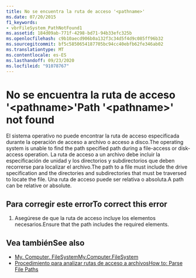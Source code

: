 ```yaml
---
title: No se encuentra la ruta de acceso '<pathname>'
ms.date: 07/20/2015
f1_keywords:
- vbrFileSystem_PathNotFound1
ms.assetid: 184d09ab-771f-4298-bd71-94b33efc325b
ms.openlocfilehash: c9b10aecd906b0a132f3c34d5f4d9c085ff96b32
ms.sourcegitcommit: bf5c5850654187705bc94cc40ebfb62fe346ab02
ms.translationtype: MT
ms.contentlocale: es-ES
ms.lasthandoff: 09/23/2020
ms.locfileid: "91078767"
---
```

# <a name="path-pathname-not-found"></a><span data-ttu-id="e6ca5-102">No se encuentra la ruta de acceso '\<pathname>'</span><span class="sxs-lookup"><span data-stu-id="e6ca5-102">Path '\<pathname>' not found</span></span>

<span data-ttu-id="e6ca5-103">El sistema operativo no puede encontrar la ruta de acceso especificada durante la operación de acceso a archivo o acceso a disco.</span><span class="sxs-lookup"><span data-stu-id="e6ca5-103">The operating system is unable to find the path specified path during a file-access or disk-access operation.</span></span> <span data-ttu-id="e6ca5-104">La ruta de acceso a un archivo debe incluir la especificación de unidad y los directorios y subdirectorios que deben recorrerse para localizar el archivo.</span><span class="sxs-lookup"><span data-stu-id="e6ca5-104">The path to a file must include the drive specification and the directories and subdirectories that must be traversed to locate the file.</span></span> <span data-ttu-id="e6ca5-105">Una ruta de acceso puede ser relativa o absoluta.</span><span class="sxs-lookup"><span data-stu-id="e6ca5-105">A path can be relative or absolute.</span></span>  
  
## <a name="to-correct-this-error"></a><span data-ttu-id="e6ca5-106">Para corregir este error</span><span class="sxs-lookup"><span data-stu-id="e6ca5-106">To correct this error</span></span>  
  
1. <span data-ttu-id="e6ca5-107">Asegúrese de que la ruta de acceso incluye los elementos necesarios.</span><span class="sxs-lookup"><span data-stu-id="e6ca5-107">Ensure that the path includes the required elements.</span></span>  
  
## <a name="see-also"></a><span data-ttu-id="e6ca5-108">Vea también</span><span class="sxs-lookup"><span data-stu-id="e6ca5-108">See also</span></span>

- [<span data-ttu-id="e6ca5-109">My. Computer. FileSystem</span><span class="sxs-lookup"><span data-stu-id="e6ca5-109">My.Computer.FileSystem</span></span>](xref:Microsoft.VisualBasic.FileIO.FileSystem)
- [<span data-ttu-id="e6ca5-110">Procedimiento para analizar rutas de acceso a archivos</span><span class="sxs-lookup"><span data-stu-id="e6ca5-110">How to: Parse File Paths</span></span>](../developing-apps/programming/drives-directories-files/how-to-parse-file-paths.md)

